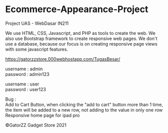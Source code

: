 # Ecommerce-Appearance-Project
Project UAS - WebDasar IN211

We use HTML, CSS, Javascript, and PHP as tools to create the web.
We also use Bootstrap framework to create responsive web pages.
We don't use a database, because our focus is on creating responsive page views with some javascript features.

https://gatorzzstore.000webhostapp.com/TugasBesar/

username : admin <br />
password : admin123

username : user <br />
password : user123

Bug : <br />
Add to Cart Button, when clicking the "add to cart" button more than 1 time, the item will be added to a new row, not adding to the value in only one row <br />
Responsive home page for ipad pro <br />
  

©GatorZZ Gadget Store 2021
